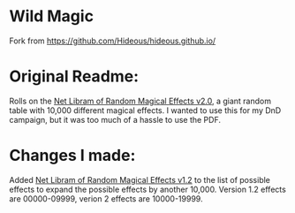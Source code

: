 # Wild Magic
Fork from https://github.com/Hideous/hideous.github.io/

# Original Readme:
Rolls on the [Net Libram of Random Magical Effects v2.0](https://centralia.aquest.com/downloads/NLRMEv2.pdf), a giant random table with 10,000 different magical effects. I wanted to use this for my DnD campaign, but it was too much of a hassle to use the PDF.

# Changes I made:
Added [Net Libram of Random Magical Effects v1.2](https://centralia.aquest.com/downloads/NLRMEv12.pdf) to the list of possible effects to expand the possible effects by another 10,000. Version 1.2 effects are 00000-09999, verion 2 effects are 10000-19999.

